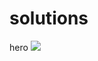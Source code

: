 # solutions
hero
<img src="https://github.com/Merakaa/solutions/raw/dd4e18968138e41178d7de1376e213da3c3ab5d6/src/img/hero.png"/>
